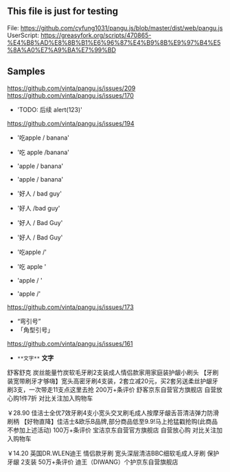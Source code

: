 ## This file is just for testing

File: https://github.com/cyfung1031/pangu.js/blob/master/dist/web/pangu.js
UserScript: https://greasyfork.org/scripts/470865-%E4%B8%AD%E8%8B%B1%E6%96%87%E4%B9%8B%E9%97%B4%E5%8A%A0%E7%A9%BA%E7%99%BD

## Samples

https://github.com/vinta/pangu.js/issues/209
https://github.com/vinta/pangu.js/issues/170
* 'TODO: 后续 alert(123)'

https://github.com/vinta/pangu.js/issues/194

* '吃apple / banana'
* '吃 apple /banana'


* 'apple / banana'
* 'apple / banana'

* '好人 / bad guy'
* '好人 /bad guy'
* '好人 / Bad Guy'
* '好人 / Bad Guy'

* '吃apple /'
* '吃 apple '
* 'apple / '
* 'apple /'

https://github.com/vinta/pangu.js/issues/173

* “弯引号”
* 「角型引号」

https://github.com/vinta/pangu.js/issues/161
* `**文字**`
**文字**


舒客舒克 炭丝能量竹炭软毛牙刷2支装成人情侣款家用家庭装护龈小刷头 【牙刷装宽带刷牙才够嗨】宽头高密牙刷4支装，2套立减20元，买2套另送柔丝护龈牙刷3支，一次带走11支点这里去抢
200万+条评价
舒客京东自营官方旗舰店
自营放心购1件7折
对比关注加入购物车

￥28.90
佳洁士全优7效牙刷4支小宽头交叉刷毛成人按摩牙龈舌苔清洁弹力防滑刷柄 【好物直降】佳洁士&欧乐B品牌,部分商品低至9.9!马上抢猛戳抢购(此商品不参加上述活动)
100万+条评价
宝洁京东自营官方旗舰店
自营放心购
对比关注加入购物车

￥14.20
英国DR.WLEN迪王 情侣款牙刷 宽头深层清洁BBC细软毛成人牙刷 保护牙龈 2支装
50万+条评价
迪王（DIWANG）个护京东自营旗舰店
